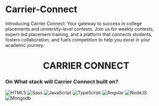 # Carrier-Connect
Introducing Carrier Connect: Your gateway to success in college placements and university-level contests. Join us for weekly contests, expert-led placement training, and a platform that connects students, fosters collaboration, and fuels competition to help you excel in your academic journey.
<div align="center">
<h1>CARRIER CONNECT</h1>
</div>

### On What stack will Carrier Connect built on?
![HTML5](https://img.shields.io/badge/html5-%23E34F26.svg?style=for-the-badge&logo=html5&logoColor=white)
![Sass](https://img.shields.io/badge/Sass-%2324b25f.svg?style=for-the-badge&logo=Sass&logoColor=white)
![JavaScript](https://img.shields.io/badge/javascript-%23323330.svg?style=for-the-badge&logo=javascript&logoColor=%23F7DF1E)
![TypeScript](https://img.shields.io/badge/TypeScript-%23E34F26.svg?style=for-the-badge&logo=TypeScript&logoColor=white)
![Angular](https://img.shields.io/badge/Angular-%23E34F26.svg?style=for-the-badge&logo=Angular&logoColor=white)
![NodeJS](https://img.shields.io/badge/node.js-6DA55F?style=for-the-badge&logo=node.js&logoColor=white)
![Mongodb](https://img.shields.io/badge/Mongodb-%23E34F26.svg?style=for-the-badge&logo=Mongodb&logoColor=white)

